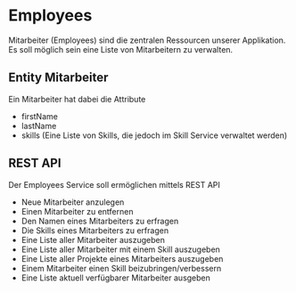 # Employees
Mitarbeiter (Employees) sind die zentralen Ressourcen unserer Applikation.
Es soll möglich sein eine Liste von Mitarbeitern zu verwalten.

## Entity Mitarbeiter

Ein Mitarbeiter hat dabei die Attribute

- firstName
- lastName
- skills (Eine Liste von Skills, die jedoch im Skill Service verwaltet werden)

## REST API

Der Employees Service soll ermöglichen mittels REST API

- Neue Mitarbeiter anzulegen
- Einen Mitarbeiter zu entfernen
- Den Namen eines Mitarbeiters zu erfragen
- Die Skills eines Mitarbeiters zu erfragen
- Eine Liste aller Mitarbeiter auszugeben
- Eine Liste aller Mitarbeiter mit einem Skill auszugeben
- Eine Liste aller Projekte eines Mitarbeiters auszugeben
- Einem Mitarbeiter einen Skill beizubringen/verbessern
- Eine Liste aktuell verfügbarer Mitarbeiter ausgeben